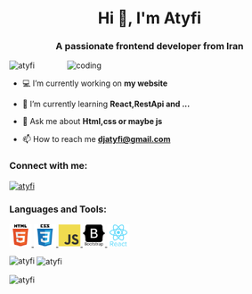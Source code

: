 <h1 align="center">Hi 👋, I'm Atyfi</h1>
<h3 align="center">A passionate frontend developer from Iran</h3>
<img align="right" alt="coding" width="400" src="https://cdn.dribbble.com/users/330915/screenshots/3587000/10_coding_dribbble.gif">


<p align="left"> <img src="https://komarev.com/ghpvc/?username=atyfi&label=Profile%20views&color=0e75b6&style=flat" alt="atyfi" /> </p>

- 💻 I’m currently working on **my website**

- 🌱 I’m currently learning **React,RestApi and ...**

- 💬 Ask me about **Html,css or maybe js**

- 📫 How to reach me **djatyfi@gmail.com**

<h3 align="left">Connect with me:</h3>
<p align="left">
<a href="https://stackoverflow.com/users/atyfi" target="blank"><img align="center" src="https://raw.githubusercontent.com/rahuldkjain/github-profile-readme-generator/master/src/images/icons/Social/stack-overflow.svg" alt="atyfi" height="30" width="40" /></a>
</p>

<h3 align="left">Languages and Tools:</h3>
<p align="left"> <a href="https://www.w3.org/html/" target="_blank" rel="noreferrer"> <img src="https://raw.githubusercontent.com/devicons/devicon/master/icons/html5/html5-original-wordmark.svg" alt="html5" width="40" height="40"/> </a> <a href="https://www.w3schools.com/css/" target="_blank" rel="noreferrer"> <img src="https://raw.githubusercontent.com/devicons/devicon/master/icons/css3/css3-original-wordmark.svg" alt="css3" width="40" height="40"/> </a> <a href="https://developer.mozilla.org/en-US/docs/Web/JavaScript" target="_blank" rel="noreferrer"> <img src="https://raw.githubusercontent.com/devicons/devicon/master/icons/javascript/javascript-original.svg" alt="javascript" width="40" height="40"/> </a> <a href="https://getbootstrap.com" target="_blank" rel="noreferrer"> <img src="https://raw.githubusercontent.com/devicons/devicon/master/icons/bootstrap/bootstrap-plain-wordmark.svg" alt="bootstrap" width="40" height="40"/> </a><a href="https://reactjs.org/" target="_blank" rel="noreferrer"> <img src="https://raw.githubusercontent.com/devicons/devicon/master/icons/react/react-original-wordmark.svg" alt="react" width="40" height="40"/> </a> </p>

<p><img align="left" src="https://github-readme-stats.vercel.app/api/top-langs?username=atyfi&show_icons=true&locale=en&layout=compact" alt="atyfi" /></p>

<p>&nbsp;<img align="center" src="https://github-readme-stats.vercel.app/api?username=atyfi&show_icons=true&locale=en" alt="atyfi" /></p>

<p><img align="center" src="https://github-readme-streak-stats.herokuapp.com/?user=atyfi&" alt="atyfi" /></p>
